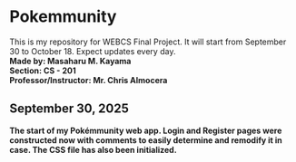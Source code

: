# Pokemmunity
This is my repository for WEBCS Final Project. It will start from September 30 to October 18. Expect updates every day.<br>
<b>Made by: Masaharu M. Kayama<b><br>
<b>Section: CS - 201<b><br>
<b>Professor/Instructor: Mr. Chris Almocera<b>

## September 30, 2025
The start of my Pokémmunity web app. Login and Register pages were constructed now with comments to easily determine and remodify it in case. The CSS file has also been initialized.

